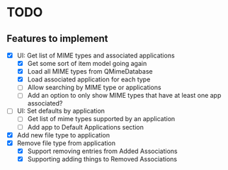 # TODO

## Features to implement
- [x] UI: Get list of MIME types and associated applications
    - [x] Get some sort of item model going again
    - [x] Load all MIME types from QMimeDatabase
    - [x] Load associated application for each type
    - [ ] Allow searching by MIME type or applications
    - [ ] Add an option to only show MIME types that have at least one app associated?
- [ ] UI: Set defaults by application
    - [ ] Get list of mime types supported by an application
    - [ ] Add app to Default Applications section
- [x] Add new file type to application
- [x] Remove file type from application
    - [x] Support removing entries from Added Associations
    - [x] Supporting adding things to Removed Associations
